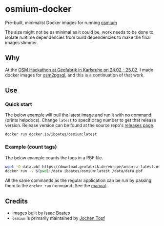 # osmium-docker

Pre-built, minimalist Docker images for running [osmium](https://github.com/osm2pgsql-dev/osmium-tool)

The size might not be as minimal as it could be, work needs to be done to isolate runtime dependencies from build
dependencies to make the final images slimmer.

## Why

At the [OSM Hackathon at Geofabrik in Karlsruhe on 24.02 - 25.02](https://wiki.openstreetmap.org/wiki/Karlsruhe_Hack_Weekend_February_2024),
I made docker images for [osm2pgsql](https://github.com/osm2pgsql-dev/osm2pgsql), and this is a continuation of that
work.

## Use

### Quick start

The below example will pull the latest image and run it with no command (prints helpdocs).
Change `latest` to specific tag number to get that release version. Release version can be
found at the source repo's [releases page](https://github.com/osm2pgsql-dev/osmium-tool/releases).

```sh
docker run docker.io/iboates/osmium:latest
```

### Example (count tags)

The below example counts the tags in a PBF file.

```sh
wget -O data.pbf https://download.geofabrik.de/europe/andorra-latest.osm.pbf
docker run -v $(pwd):/data iboates/osmium:latest /data/data.pbf
```

All the same commands as the regular application can be run by passing them to the `docker run` command.
See the [manual](https://osmcode.org/osmium-tool/manual.html).

## Credits

* Images built by Isaac Boates
* `osmium` is primarily maintained by [Jochen Topf](https://www.jochentopf.com/de/)
